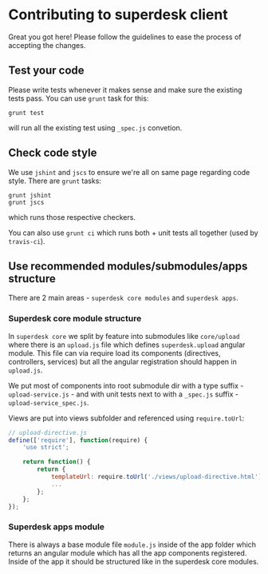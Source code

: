 # Contributing to superdesk client

Great you got here! Please follow the guidelines to ease the process of accepting the changes.

## Test your code

Please write tests whenever it makes sense and make sure the existing tests pass. You can use `grunt` task for this:

```
grunt test
```

will run all the existing test using `_spec.js` convetion.

## Check code style

We use `jshint` and `jscs` to ensure we're all on same page regarding code style. There are `grunt` tasks:

    grunt jshint
    grunt jscs

which runs those respective checkers.

You can also use `grunt ci` which runs both + unit tests all together (used by `travis-ci`).

## Use recommended modules/submodules/apps structure

There are 2 main areas - `superdesk core modules` and `superdesk apps`.

### Superdesk core module structure

In `superdesk core` we split by feature into submodules like `core/upload` where there is an `upload.js` file which defines `superdesk.upload` angular module. This file can via require load its components (directives, controllers, services) but all the angular registration should happen in `upload.js`.

We put most of components into root submodule dir with a type suffix - `upload-service.js` - and with unit tests next to with a `_spec.js` suffix - `upload-service_spec.js`.

Views are put into views subfolder and referenced using `require.toUrl`:

```javascript
// upload-directive.js
define(['require'], function(require) {
    'use strict';

    return function() {
        return {
            templateUrl: require.toUrl('./views/upload-directive.html'),
            ...
        };
    };
});
```

### Superdesk apps module

There is always a base module file `module.js` inside of the app folder which returns an angular module which has all the app components registered. Inside of the app it should be structured like in the superdesk core modules.
